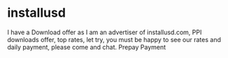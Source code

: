# installusd
I have a Download offer as I am an advertiser of installusd.com, PPI downloads offer, top rates, let try, you must be happy to see our rates and daily payment, please come and chat.  Prepay Payment
